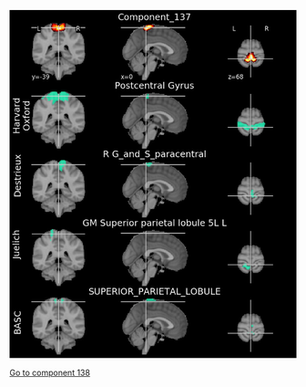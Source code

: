 ![137](preliminary/137.jpg "Component 137")

[Go to component 138](https://parietal-inria.github.io/MODL_atlas/256/138 "Component 138")
